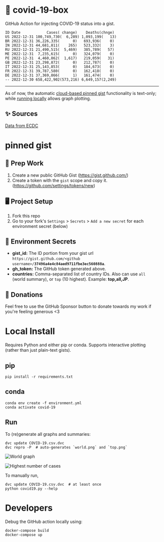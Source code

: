 # 🏥 covid-19-box

GitHub Action for injecting COVID-19 status into a gist.

```
ID Date            Cases( change)    Deaths(chnge)
US 2022-12-31 100,749,730(  6,289) 1,093,199(   13)
BR 2022-12-31 36,226,335(      0)   693,936(    0)
IN 2022-12-31 44,681,811(    265)   523,332(    3)
RU 2022-12-31 21,490,515(  5,469)   385,789(   57)
ME 2022-12-31  7,235,615(      0)   324,079(    0)
PE 2022-12-31  4,460,862(  1,617)   219,059(   31)
GB 2022-12-31 23,298,872(      0)   212,787(    0)
IT 2022-12-31 25,143,853(      0)   184,673(    0)
FR 2022-12-31 39,787,580(      0)   162,418(    0)
DE 2022-12-31 37,369,866(      1)   161,474(    0)
-- 2022-12-30 658,422,902(573,216) 6,649,157(2,249)
```

---

As of now, the automatic [cloud-based pinned gist](#pinned-gist) functionality is text-only;
while [running locally](#local-install) allows graph plotting.

## ✨ Sources

[Data from ECDC](https://www.ecdc.europa.eu/en/publications-data/download-todays-data-geographic-distribution-covid-19-cases-worldwide)

# pinned gist

## 🎒 Prep Work
1. Create a new public GitHub Gist (https://gist.github.com/)
1. Create a token with the `gist` scope and copy it. (https://github.com/settings/tokens/new)

## 🖥 Project Setup
1. Fork this repo
1. Go to your fork's `Settings` > `Secrets` > `Add a new secret` for each environment secret (below)

## 🤫 Environment Secrets
- **gist_id:** The ID portion from your gist url `https://gist.github.com/<github username>/`**`37496a4e4c84aed9711fbe3ec560888a`**.
- **gh_token:** The GitHub token generated above.
- **countries:** Comma-separated list of country IDs. Also can use `all` (world summary), or `top` (10 highest). Example: **top,all,JP**.

## 💸 Donations

Feel free to use the GitHub Sponsor button to donate towards my work if you're feeling generous <3

# Local Install

Requires Python and either pip or conda. Supports interactive plotting (rather than just plain-text gists).

## pip

```
pip install -r requirements.txt
```

## conda

```
conda env create -f environment.yml
conda activate covid-19
```

## Run

To (re)generate all graphs and summaries:

```
dvc update COVID-19.csv.dvc
dvc repro -P  # auto-generates `world.png` and `top.png`
```

![World graph](world.png)

![Highest number of cases](top.png)

To manually run,

```
dvc update COVID-19.csv.dvc  # at least once
python covid19.py --help
```

# Developers

Debug the GitHub action locally using:

```
docker-compose build
docker-compose up
```
